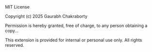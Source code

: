 MIT License

Copyright (c) 2025 Gaurabh Chakraborty

Permission is hereby granted, free of charge, to any person obtaining a copy...

This extension is provided for internal or personal use only. All rights reserved.